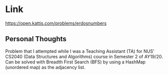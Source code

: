 # Link

https://open.kattis.com/problems/erdosnumbers

## Personal Thoughts

Problem that I attempted while I was a Teaching Assistant (TA) for NUS' CS2040 (Data Structures and Algorithms) course in Semester 2 of AY19/20. Can be solved with Breadth First Search (BFS) by using a HashMap (unordered map) as the adjacency list.

